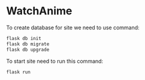 # WatchAnime

To create database for site we need to use command:

```bash
flask db init
flask db migrate
flask db upgrade
```

To start site need to run this command:

```bash
flask run
```